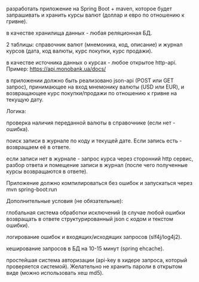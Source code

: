 разработать приложение на Spring Boot + maven, которое будет запрашивать и хранить курсы валют (доллар и евро по отношению к гривне).

в качестве хранилища данных - любая реляционная БД.

2 таблицы: справочник валют (мнемоника, код, описание) и журнал курсов (дата, код валюты, курс покупки, курс продажи).

в качестве источника данных о курсах - любое открытое http-api. Пример: https://api.monobank.ua/docs/

в приложении должно быть реализовано json-api (POST или GET запрос), принимающее на вход мнемонику валюты (USD или EUR), и возвращающее курс покупки/продажи по отношению к гривне на текущую дату.

Логика:

проверка наличия переданной валюты в справочнике (если нет - ошибка).

поиск записи в журнале по коду и текущей дате. Если запись есть - возвращаем её в ответе.

если записи нет в журнале - запрос курса через сторонний http сервис, разбор ответа и помещение записи в журнал (после чего полученные курсы возвращаются в ответе).

Приложение должно компилироваться без ошибок и запускаться через mvn spring-boot:run

Дополнительные условия (не обязательные):

глобальная система обработки исключений (в случае любой ошибки возвращать в ответе структурированный json с кодом и текстом ошибки).

логирование ошибок и входящих/исходящих запросов (slf4j/log4j2).

кеширование запросов в БД на 10-15 минут (spring ehcache).

простейшая система авторизации (api-key в хидере запроса, который проверяется системой). Желательно не хранить пароли в открытом виде (можно использовать хеш md5).
